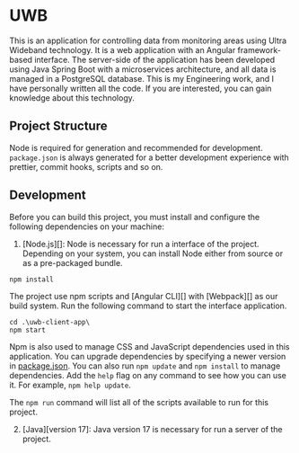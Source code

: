 # UWB

This is an application for controlling data from monitoring areas using Ultra Wideband technology. It is a web application with an Angular framework-based interface. The server-side of the application has been developed using Java Spring Boot with a microservices architecture, and all data is managed in a PostgreSQL database. This is my Engineering work, and I have personally written all the code. If you are interested, you can gain knowledge about this technology.

## Project Structure

Node is required for generation and recommended for development. `package.json` is always generated for a better development experience with prettier, commit hooks, scripts and so on.


## Development

Before you can build this project, you must install and configure the following dependencies on your machine:

1. [Node.js][]: Node is necessary for run a interface of the project.
    Depending on your system, you can install Node either from source or as a pre-packaged bundle.

```
npm install
```

The project use npm scripts and [Angular CLI][] with [Webpack][] as our build system.
Run the following command to start the interface application.

```
cd .\uwb-client-app\
npm start
```

Npm is also used to manage CSS and JavaScript dependencies used in this application. You can upgrade dependencies by
specifying a newer version in [package.json](package.json). You can also run `npm update` and `npm install` to manage dependencies.
Add the `help` flag on any command to see how you can use it. For example, `npm help update`.

The `npm run` command will list all of the scripts available to run for this project.

2. [Java][version 17]: Java version 17 is necessary for run a server of the project.